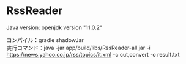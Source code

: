 # RssReader

Java version: openjdk version "11.0.2"

コンパイル：gradle shadowJar  
実行コマンド：java -jar app/build/libs/RssReader-all.jar -i https://news.yahoo.co.jp/rss/topics/it.xml -c cut,convert -o result.txt
